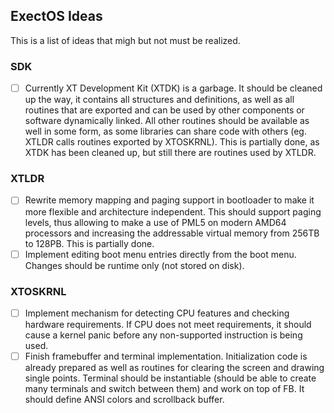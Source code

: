 ## ExectOS Ideas
This is a list of ideas that migh but not must be realized.

### SDK
 - [ ] Currently XT Development Kit (XTDK) is a garbage. It should be cleaned up the way, it contains all structures
       and definitions, as well as all routines that are exported and can be used by other components or software
       dynamically linked. All other routines should be available as well in some form, as some libraries can share
       code with others (eg. XTLDR calls routines exported by XTOSKRNL). This is partially done, as XTDK has been
       cleaned up, but still there are routines used by XTLDR.

### XTLDR
 - [ ] Rewrite memory mapping and paging support in bootloader to make it more flexible and architecture independent.
       This should support paging levels, thus allowing to make a use of PML5 on modern AMD64 processors and increasing
       the addressable virtual memory from 256TB to 128PB. This is partially done.
 - [ ] Implement editing boot menu entries directly from the boot menu. Changes should be runtime only (not stored on
       disk).

### XTOSKRNL
 - [ ] Implement mechanism for detecting CPU features and checking hardware requirements. If CPU does not meet
       requirements, it should cause a kernel panic before any non-supported instruction is being used.
 - [ ] Finish framebuffer and terminal implementation. Initialization code is already prepared as well as routines for
       clearing the screen and drawing single points. Terminal should be instantiable (should be able to create many
       terminals and switch between them) and work on top of FB. It should define ANSI colors and scrollback buffer.
